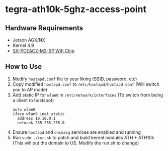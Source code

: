 # tegra-ath10k-5ghz-access-point

## Hardware Requirements
- Jetson AGX/NX
- Kernel 4.9
- [SX-PCEAC2-M2-SP Wifi Chip](https://www.mouser.com/ProductDetail/Silex-Technology/SX-PCEAC2-M2-SP?qs=CiayqK2gdcJfCb2Jvfe5kA%3D%3D&mgh=1&gclid=CjwKCAjw7rWKBhAtEiwAJ3CWLOzo2LLmCA6jMi9mLQ0Ql8lo1lGqHbRJEegoUeMXnzNuusOj5jt86BoCf_8QAvD_BwE)

## How to Use
1. Modify `hostapd.conf` file to your liking (SSID, password, etc)
2. Copy modified `hostapd.conf` to `/etc/hostapd/hostapd.conf` (Will switch you to AP mode)
3. Add static IP for `wlan0` in `/etc/network/interfaces` (To switch from being a client to hostspot)
    ```
    auto wlan0
    iface wlan0 inet static
      address 10.10.0.1
      netmask 255.255.255.0
    ```
4. Ensure `hostapd` and `dnsmasq` services are enabled and running 
5. Run `sudo ./run.sh` to patch and build kernel modules ATH + ATH10k (This will put the domain to US. Modify the run.sh to change)
